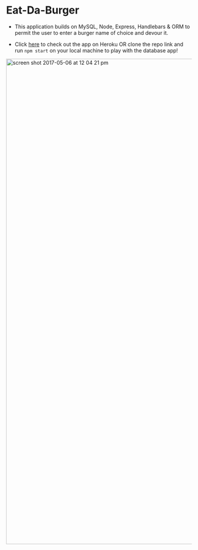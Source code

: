 # Eat-Da-Burger

* This application builds on MySQL, Node, Express, Handlebars & ORM to permit the user to enter a burger name of choice and devour it.

* Click [here](https://dry-ridge-37880.herokuapp.com/) to check out the app on Heroku OR clone the repo link and run `npm start` on your local machine to play with the database app!

<img width="1319" alt="screen shot 2017-05-06 at 12 04 21 pm" src="https://cloud.githubusercontent.com/assets/14017607/25773946/c828f310-3254-11e7-877c-845071e67ea1.png">

